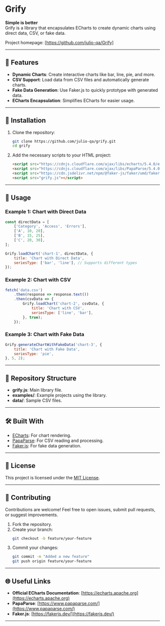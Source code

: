 
# Grify

**Simple is better**  
Grify is a library that encapsulates ECharts to create dynamic charts using direct data, CSV, or fake data.

Project homepage: [https://github.com/julio-qa/Grify]

---

## 🚀 Features

- **Dynamic Charts**: Create interactive charts like bar, line, pie, and more.
- **CSV Support**: Load data from CSV files and automatically generate charts.
- **Fake Data Generation**: Use Faker.js to quickly prototype with generated data.
- **ECharts Encapsulation**: Simplifies ECharts for easier usage.

---

## 🔧 Installation

1. Clone the repository:
   ```bash
   git clone https://github.com/julio-qa/grify.git
   cd grify
   ```

2. Add the necessary scripts to your HTML project:

   ```html
   <script src="https://cdnjs.cloudflare.com/ajax/libs/echarts/5.4.0/echarts.min.js"></script>
   <script src="https://cdnjs.cloudflare.com/ajax/libs/PapaParse/5.4.0/papaparse.min.js"></script>
   <script src="https://cdn.jsdelivr.net/npm/@faker-js/faker/umd/faker.min.js"></script>
   <script src="grify.js"></script>
   ```

---

## 📖 Usage

### Example 1: Chart with Direct Data

   ```javascript
   const directData = [
       ['Category', 'Access', 'Errors'],
       ['A', 10, 20],
       ['B', 15, 25],
       ['C', 20, 30],
   ];

   Grify.loadChart('chart-1', directData, {
       title: 'Chart with Direct Data',
       seriesType: ['bar', 'line'], // Supports different types
   });
   ```

### Example 2: Chart with CSV

   ```javascript
   fetch('data.csv')
       .then(response => response.text())
       .then(csvData => {
           Grify.loadChart('chart-2', csvData, {
               title: 'Chart with CSV',
               seriesType: ['line', 'bar'],
           }, true);
       });
   ```

### Example 3: Chart with Fake Data

   ```javascript
   Grify.generateChartWithFakeData('chart-3', {
       title: 'Chart with Fake Data',
       seriesType: 'pie',
   }, 5, 2);
   ```

---

## 📁 Repository Structure

- **grify.js**: Main library file.
- **examples/**: Example projects using the library.
- **data/**: Sample CSV files.

---

## 🛠️ Built With

- [ECharts](https://echarts.apache.org/en/index.html): For chart rendering.
- [PapaParse](https://www.papaparse.com/): For CSV reading and processing.
- [Faker.js](https://fakerjs.dev/): For fake data generation.

---

## 📝 License

This project is licensed under the [MIT License](LICENSE).

---

## 👥 Contributing

Contributions are welcome! Feel free to open issues, submit pull requests, or suggest improvements.

1. Fork the repository.
2. Create your branch:
   ```bash
   git checkout -b feature/your-feature
   ```
3. Commit your changes:
   ```bash
   git commit -m "Added a new feature"
   git push origin feature/your-feature
   ```

---

## 🌐 Useful Links

- **Official ECharts Documentation**: [https://echarts.apache.org](https://echarts.apache.org)
- **PapaParse**: [https://www.papaparse.com/](https://www.papaparse.com/)
- **Faker.js**: [https://fakerjs.dev/](https://fakerjs.dev/)

---
